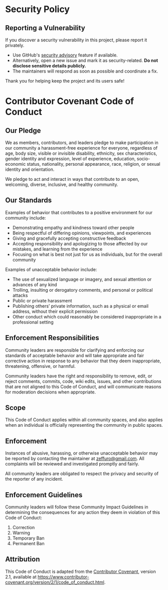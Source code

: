 # Security Policy

## Reporting a Vulnerability

If you discover a security vulnerability in this project, please report it privately.

- Use GitHub's [security advisory](https://github.com/Zeffuro/fakegaming-bot/security/advisories) feature if available.
- Alternatively, open a new issue and mark it as security-related. **Do not disclose sensitive details publicly.**
- The maintainers will respond as soon as possible and coordinate a fix.

Thank you for helping keep the project and its users safe!

# Contributor Covenant Code of Conduct

## Our Pledge

We as members, contributors, and leaders pledge to make participation in our community a harassment-free experience for
everyone, regardless of age, body size, visible or invisible disability, ethnicity, sex characteristics, gender identity
and expression, level of experience, education, socio-economic status, nationality, personal appearance, race, religion,
or sexual identity and orientation.

We pledge to act and interact in ways that contribute to an open, welcoming, diverse, inclusive, and healthy community.

## Our Standards

Examples of behavior that contributes to a positive environment for our community include:

- Demonstrating empathy and kindness toward other people
- Being respectful of differing opinions, viewpoints, and experiences
- Giving and gracefully accepting constructive feedback
- Accepting responsibility and apologizing to those affected by our mistakes, and learning from the experience
- Focusing on what is best not just for us as individuals, but for the overall community

Examples of unacceptable behavior include:

- The use of sexualized language or imagery, and sexual attention or advances of any kind
- Trolling, insulting or derogatory comments, and personal or political attacks
- Public or private harassment
- Publishing others’ private information, such as a physical or email address, without their explicit permission
- Other conduct which could reasonably be considered inappropriate in a professional setting

## Enforcement Responsibilities

Community leaders are responsible for clarifying and enforcing our standards of acceptable behavior and will take
appropriate and fair corrective action in response to any behavior that they deem inappropriate, threatening, offensive,
or harmful.

Community leaders have the right and responsibility to remove, edit, or reject comments, commits, code, wiki edits,
issues, and other contributions that are not aligned to this Code of Conduct, and will communicate reasons for
moderation decisions when appropriate.

## Scope

This Code of Conduct applies within all community spaces, and also applies when an individual is officially representing
the community in public spaces.

## Enforcement

Instances of abusive, harassing, or otherwise unacceptable behavior may be reported by contacting the maintainer at
zeffuro@gmail.com. All complaints will be reviewed and investigated promptly and fairly.

All community leaders are obligated to respect the privacy and security of the reporter of any incident.

## Enforcement Guidelines

Community leaders will follow these Community Impact Guidelines in determining the consequences for any action they deem
in violation of this Code of Conduct:

1. Correction
2. Warning
3. Temporary Ban
4. Permanent Ban

## Attribution

This Code of Conduct is adapted from the [Contributor Covenant][homepage], version 2.1, available
at https://www.contributor-covenant.org/version/2/1/code_of_conduct.html.

[homepage]: https://www.contributor-covenant.org
